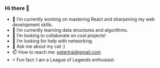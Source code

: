 ### Hi there 👋


<!-- **petertrai/petertrai** is a ✨ _special_ ✨ repository because its `README.md` (this file) appears on your GitHub profile. -->



- 🔭 I’m currently working on mastering React and sharpening my web development skills.
- 🌱 I’m currently learning data structures and algorithms.
- 👯 I’m looking to collaborate on cool projects!
- 🤔 I’m looking for help with networking.
- 💬 Ask me about my cat :)
- 📫 How to reach me: petertrai@gmail.com
- ⚡ Fun fact: I am a League of Legends enthusiast.

